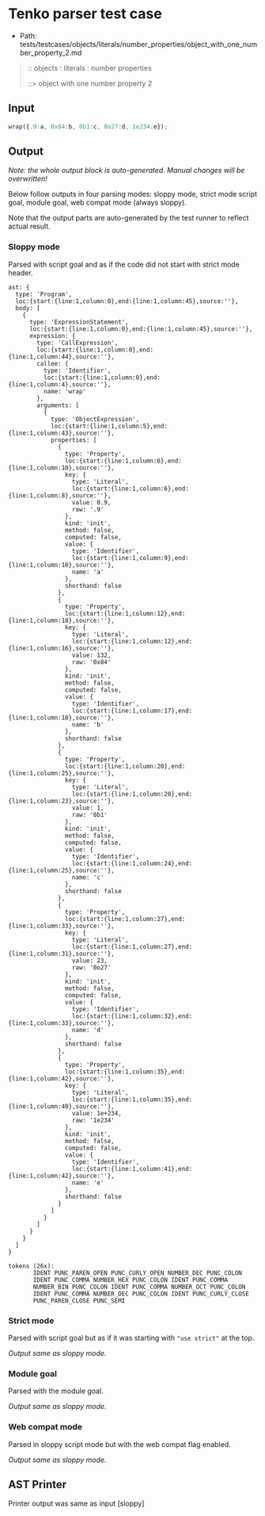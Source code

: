 # Tenko parser test case

- Path: tests/testcases/objects/literals/number_properties/object_with_one_number_property_2.md

> :: objects : literals : number properties
>
> ::> object with one number property 2

## Input

`````js
wrap({.9:a, 0x84:b, 0b1:c, 0o27:d, 1e234:e});
`````

## Output

_Note: the whole output block is auto-generated. Manual changes will be overwritten!_

Below follow outputs in four parsing modes: sloppy mode, strict mode script goal, module goal, web compat mode (always sloppy).

Note that the output parts are auto-generated by the test runner to reflect actual result.

### Sloppy mode

Parsed with script goal and as if the code did not start with strict mode header.

`````
ast: {
  type: 'Program',
  loc:{start:{line:1,column:0},end:{line:1,column:45},source:''},
  body: [
    {
      type: 'ExpressionStatement',
      loc:{start:{line:1,column:0},end:{line:1,column:45},source:''},
      expression: {
        type: 'CallExpression',
        loc:{start:{line:1,column:0},end:{line:1,column:44},source:''},
        callee: {
          type: 'Identifier',
          loc:{start:{line:1,column:0},end:{line:1,column:4},source:''},
          name: 'wrap'
        },
        arguments: [
          {
            type: 'ObjectExpression',
            loc:{start:{line:1,column:5},end:{line:1,column:43},source:''},
            properties: [
              {
                type: 'Property',
                loc:{start:{line:1,column:6},end:{line:1,column:10},source:''},
                key: {
                  type: 'Literal',
                  loc:{start:{line:1,column:6},end:{line:1,column:8},source:''},
                  value: 0.9,
                  raw: '.9'
                },
                kind: 'init',
                method: false,
                computed: false,
                value: {
                  type: 'Identifier',
                  loc:{start:{line:1,column:9},end:{line:1,column:10},source:''},
                  name: 'a'
                },
                shorthand: false
              },
              {
                type: 'Property',
                loc:{start:{line:1,column:12},end:{line:1,column:18},source:''},
                key: {
                  type: 'Literal',
                  loc:{start:{line:1,column:12},end:{line:1,column:16},source:''},
                  value: 132,
                  raw: '0x84'
                },
                kind: 'init',
                method: false,
                computed: false,
                value: {
                  type: 'Identifier',
                  loc:{start:{line:1,column:17},end:{line:1,column:18},source:''},
                  name: 'b'
                },
                shorthand: false
              },
              {
                type: 'Property',
                loc:{start:{line:1,column:20},end:{line:1,column:25},source:''},
                key: {
                  type: 'Literal',
                  loc:{start:{line:1,column:20},end:{line:1,column:23},source:''},
                  value: 1,
                  raw: '0b1'
                },
                kind: 'init',
                method: false,
                computed: false,
                value: {
                  type: 'Identifier',
                  loc:{start:{line:1,column:24},end:{line:1,column:25},source:''},
                  name: 'c'
                },
                shorthand: false
              },
              {
                type: 'Property',
                loc:{start:{line:1,column:27},end:{line:1,column:33},source:''},
                key: {
                  type: 'Literal',
                  loc:{start:{line:1,column:27},end:{line:1,column:31},source:''},
                  value: 23,
                  raw: '0o27'
                },
                kind: 'init',
                method: false,
                computed: false,
                value: {
                  type: 'Identifier',
                  loc:{start:{line:1,column:32},end:{line:1,column:33},source:''},
                  name: 'd'
                },
                shorthand: false
              },
              {
                type: 'Property',
                loc:{start:{line:1,column:35},end:{line:1,column:42},source:''},
                key: {
                  type: 'Literal',
                  loc:{start:{line:1,column:35},end:{line:1,column:40},source:''},
                  value: 1e+234,
                  raw: '1e234'
                },
                kind: 'init',
                method: false,
                computed: false,
                value: {
                  type: 'Identifier',
                  loc:{start:{line:1,column:41},end:{line:1,column:42},source:''},
                  name: 'e'
                },
                shorthand: false
              }
            ]
          }
        ]
      }
    }
  ]
}

tokens (26x):
       IDENT PUNC_PAREN_OPEN PUNC_CURLY_OPEN NUMBER_DEC PUNC_COLON
       IDENT PUNC_COMMA NUMBER_HEX PUNC_COLON IDENT PUNC_COMMA
       NUMBER_BIN PUNC_COLON IDENT PUNC_COMMA NUMBER_OCT PUNC_COLON
       IDENT PUNC_COMMA NUMBER_DEC PUNC_COLON IDENT PUNC_CURLY_CLOSE
       PUNC_PAREN_CLOSE PUNC_SEMI
`````

### Strict mode

Parsed with script goal but as if it was starting with `"use strict"` at the top.

_Output same as sloppy mode._

### Module goal

Parsed with the module goal.

_Output same as sloppy mode._

### Web compat mode

Parsed in sloppy script mode but with the web compat flag enabled.

_Output same as sloppy mode._

## AST Printer

Printer output was same as input [sloppy]
